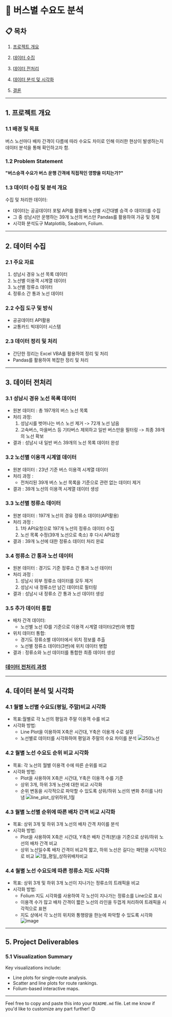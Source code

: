 # 🚌 버스별 수요도 분석

## 📋 목차
1. [프로젝트 개요](#1-프로젝트-개요)

2. [데이터 수집](#2-데이터-수집)

3. [데이터 전처리](#3-데이터-전처리)

4. [데이터 분석 및 시각화](#4-데이터-분석-및-시각화)

5. [결론](#5-결론)
---

## 1. 프로젝트 개요
### 1.1 배경 및 목표
버스 노선마다 배차 간격이 다름에 따라 수요도 차이로 인해 이러한 현상이 발생하는지 데이터 분석을 통해 확인하고자 함.

### 1.2 Problem Statement
**"버스승객 수요가 버스 운행 간격에 직접적인 영향을 미치는가?"**

### 1.3 데이터 수집 및 분석 개요
수집 및 처리한 데이터:
- 데이터는 공공데이터 포털 API를 활용해 노선별 시간대별 승객 수 데이터를 수집
- 그 중 성남시만 운행하는 39개 노선의 버스만 Pandas를 활용하여 가공 및 정제
- 시각화 분석도구 Matplotlib, Seaborn, Folium.
---

## 2. 데이터 수집
### 2.1 주요 자료
1. 성남시 경유 노선 목록 데이터
2. 노선별 이용객 시계열 데이터
3. 노선별 정류소 데이터
4. 정류소 간 통과 노선 데이터

### 2.2 수집 도구 및 방식
- 공공데이터 API활용
- 교통카드 빅데이터 시스템

### 2.3 데이터 정리 및 처리
- 간단한 정리는 Excel VBA를 활용하여 정리 및 처리
- Pandas를 활용하여 복잡한 정리 및 처리
---

## 3. 데이터 전처리
### 3.1 성남시 경유 노선 목록 데이터 
- 원본 데이터 : 총 197개의 버스 노선 목록
- 처리 과정:
  1. 성남시를 벗어나는 버스 노선 제거 -> 72개 노선 남음
  2. 고속버스, 마을버스 등 기타버스 제외하고 일반 버스만을 필터링 -> 최종 39개의 노선 확보
- 결과 : 성남시 내 일반 버스 39개의 노선 목록 데이터 완성

### 3.2 노선별 이용객 시계열 데이터
- 원본 데이터 : 23년 기준 버스 이용객 시계열 데이터
- 처리 과정 :
  - 전처리된 39개 버스 노선 목록을 기준으로 관련 없는 데이터 제거
- 결과 : 39개 노선의 이용객 시계열 데이터 생성

### 3.3 노선별 정류소 데이터
- 원본 데이터 : 197개 노선의 경유 정류소 데이터(API활용)
- 처리 과정 :
  1. 1차 API요청으로 197개 노선의 정류소 데이터 수집
  2. 노선 목록 수정(39개 노선으로 축소) 후 다시 API요청
- 결과 : 39개 노선에 대한 정류소 데이터 처리 완료

### 3.4 정류소 간 통과 노선 데이터
- 원본 데이터 : 경기도 기준 정류소 간 통과 노선 데이터
- 처리 과정 :
  1. 성남시 외부 정류소 데이터를 모두 제거
  2. 성남시 내 정류소만 남긴 데이터로 필터링
- 결과 : 성남시 내 정류소 간 통과 노선 데이터 생성

### 3.5 추가 데이터 통합
- 배차 간격 데이터:
  - 노선별 노선 ID를 기준으로 이용객 시계열 데이터(2번)와 병합
- 위치 데이터 통합:
  - 경기도 정류소별 데이터에서 위치 정보를 추출
  - 노선별 정류소 데이터(3번)에 위치 데이터 병합
- 결과 : 정류소와 노선 데이터를 통합한 최종 데이터 생성

### [데이터 전처리 과정](/Bus_Data/%EB%8D%B0%EC%9D%B4%ED%84%B0%EA%B0%80%EA%B3%B5/ipynb%20%EC%A0%84%EC%B2%98%EB%A6%AC/%EB%8D%B0%EC%9D%B4%ED%84%B0%20%EC%A0%84%EC%B2%98%EB%A6%AC.ipynb)
---

## 4. 데이터 분석 및 시각화
### 4.1 월별 노선별 수요도(평일, 주말)비교 시각화
- 목표:월별로 각 노선의 평일과 주말 이용객 수를 비교
- 시각화 방법:
  - Line Plot을 이용하여 X축은 시간대, Y축은 이용개 수로 설정
  - 노선별로 데이터를 시각화하여 평일과 주말의 수요 차이를 분석
![250노선](https://github.com/user-attachments/assets/ec8e034a-b764-4af6-aa52-5b29d3569a57)

### 4.2 월별 노선 수요도 순위 비교 시각화
- 목표: 각 노선의 월별 이용객 수에 따른 순위를 비교
- 시각화 방법:
  - Plot을 사용하여 X축은 시간대, Y축은 이용객 수를 기준
  - 상위 3개, 하위 3개 노선에 대한 비교 시각화
  - 순위 변동을 시각적으로 파악할 수 있도록 상위/하위 노선의 변화 추이를 나타냄
 ![line_plot_상위하위_1월](https://github.com/user-attachments/assets/11546072-14b9-4c83-b0a3-e931e692e235)

### 4.3 월별 노선별 순위에 따른 배차 간격 비교 시각화
- 목표: 상위 3개 및 하위 3개 노선의 배차 간격 차이를 분석
- 시각화 방법:
  - Plot을 사용하여 X축은 시간대, Y축은 배차 간격(분)을 기준으로 상위/하위 노선의 배차 간격 비교
  - 상위 노선일수록 배차 간격이 비교적 짧고, 하위 노선은 길다는 패턴을 시각적으로 비교
![1월_평일_상하위배차비교](https://github.com/user-attachments/assets/29dce0d6-fc0d-4325-bbc0-ac9987933a8c)

### 4.4 월별 노선 수요도에 따른 정류소 지도 시각화
- 목표: 상위 3개 및 하위 3개 노선이 지나가는 정류소의 트래픽을 비교
- 시각화 방법:
  - Folium 지도 시각화를 사용하여 각 노선이 지나가는 정류소를 Line으로 표시
  - 이용객 수가 많고 배차 간격이 짧은 노선의 라인을 두껍게 처리하여 트래픽을 시각적으로 표현
  - 지도 상에서 각 노선의 위치와 통행량을 한눈에 파악할 수 있도록 시각화
![image](https://github.com/user-attachments/assets/1d527699-2213-45a5-9e72-079e2c30b3cd)

---

## 5. Project Deliverables
### 5.1 Visualization Summary
Key visualizations include:
- Line plots for single-route analysis.
- Scatter and line plots for route rankings.
- Folium-based interactive maps.

---

Feel free to copy and paste this into your `README.md` file. Let me know if you'd like to customize any part further! 😊
